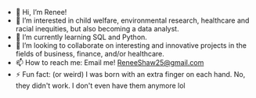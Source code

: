 - 👋 Hi, I’m Renee!
- 👀 I’m interested in child welfare, environmental research, healthcare and racial inequities, but also becoming a data analyst.
- 🌱 I’m currently learning SQL and Python.
- 💞️ I’m looking to collaborate on interesting and innovative projects in the fields of business, finance, and/or healthcare.
- 📫 How to reach me: Email me! ReneeShaw25@gmail.com
- ⚡ Fun fact: (or weird) I was born with an extra finger on each hand. No, they didn't work. I don't even have them anymore lol

<!---
Ras6578/Ras6578 is a ✨ special ✨ repository because its `README.md` (this file) appears on your GitHub profile.
You can click the Preview link to take a look at your changes.
--->
